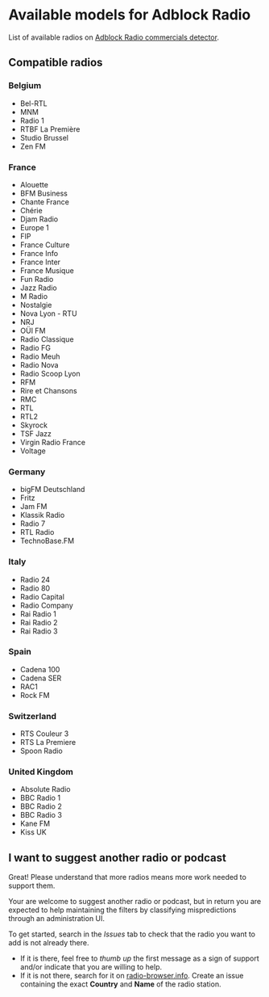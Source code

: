 # Available models for Adblock Radio
List of available radios on [Adblock Radio commercials detector](https://www.adblockradio.com/).

## Compatible radios

### Belgium
- Bel-RTL
- MNM
- Radio 1
- RTBF La Première
- Studio Brussel
- Zen FM

### France
- Alouette
- BFM Business
- Chante France
- Chérie
- Djam Radio
- Europe 1
- FIP
- France Culture
- France Info
- France Inter
- France Musique
- Fun Radio
- Jazz Radio
- M Radio
- Nostalgie
- Nova Lyon - RTU
- NRJ
- OÜI FM
- Radio Classique
- Radio FG
- Radio Meuh
- Radio Nova
- Radio Scoop Lyon
- RFM
- Rire et Chansons
- RMC
- RTL
- RTL2
- Skyrock
- TSF Jazz
- Virgin Radio France
- Voltage

### Germany
- bigFM Deutschland
- Fritz
- Jam FM
- Klassik Radio
- Radio 7
- RTL Radio
- TechnoBase.FM

### Italy
- Radio 24
- Radio 80
- Radio Capital
- Radio Company
- Rai Radio 1
- Rai Radio 2
- Rai Radio 3

### Spain
- Cadena 100
- Cadena SER
- RAC1
- Rock FM

### Switzerland
- RTS Couleur 3
- RTS La Premiere
- Spoon Radio

### United Kingdom
- Absolute Radio
- BBC Radio 1
- BBC Radio 2
- BBC Radio 3
- Kane FM
- Kiss UK


## I want to suggest another radio or podcast
Great! Please understand that more radios means more work needed to support them.

Your are welcome to suggest another radio or podcast, but in return you are expected to help maintaining the filters by classifying mispredictions through an administration UI.

To get started, search in the *Issues* tab to check that the radio you want to add is not already there.
* If it is there, feel free to *thumb up* the first message as a sign of support and/or indicate that you are willing to help.
* If it is not there, search for it on [radio-browser.info](https://www.radio-browser.info/gui/#/). Create an issue containing the exact **Country** and **Name** of the radio station.
